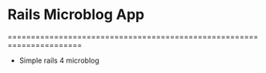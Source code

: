 # Rails Microblog App

======================================================================

* Simple rails 4 microblog